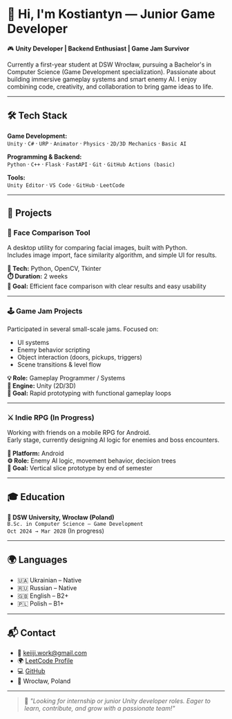 # 👋 Hi, I'm Kostiantyn — Junior Game Developer

🎮 **Unity Developer | Backend Enthusiast | Game Jam Survivor**

Currently a first-year student at DSW Wrocław, pursuing a Bachelor's in Computer Science (Game Development specialization). Passionate about building immersive gameplay systems and smart enemy AI. I enjoy combining code, creativity, and collaboration to bring game ideas to life.

---

## 🛠️ Tech Stack

**Game Development:**  
`Unity` · `C#` · `URP` · `Animator` · `Physics` · `2D/3D Mechanics` · `Basic AI`

**Programming & Backend:**  
`Python` · `C++` · `Flask` · `FastAPI` · `Git` · `GitHub Actions (basic)`

**Tools:**  
`Unity Editor` · `VS Code` · `GitHub` · `LeetCode`

---

## 🚀 Projects

### 🧠 Face Comparison Tool
A desktop utility for comparing facial images, built with Python.  
Includes image import, face similarity algorithm, and simple UI for results.

**🔧 Tech:** Python, OpenCV, Tkinter  
**⏱️ Duration:** 2 weeks  
**📝 Goal:** Efficient face comparison with clear results and easy usability

---

### 🕹️ Game Jam Projects
Participated in several small-scale jams. Focused on:

- UI systems
- Enemy behavior scripting
- Object interaction (doors, pickups, triggers)
- Scene transitions & level flow

**💡 Role:** Gameplay Programmer / Systems  
**🧰 Engine:** Unity (2D/3D)  
**🎯 Goal:** Rapid prototyping with functional gameplay loops

---

### ⚔️ Indie RPG (In Progress)
Working with friends on a mobile RPG for Android.  
Early stage, currently designing AI logic for enemies and boss encounters.

**📱 Platform:** Android  
**⚙️ Role:** Enemy AI logic, movement behavior, decision trees  
**🎯 Goal:** Vertical slice prototype by end of semester

---

## 🎓 Education

**📍 DSW University, Wrocław (Poland)**  
`B.Sc. in Computer Science – Game Development`  
`Oct 2024 → Mar 2028` (In progress)

---

## 🌍 Languages

- 🇺🇦 Ukrainian – Native  
- 🇷🇺 Russian – Native  
- 🇬🇧 English – B2+  
- 🇵🇱 Polish – B1+

---

## 📬 Contact

- 📧 keiiji.work@gmail.com  
- 🌍 [LeetCode Profile](https://leetcode.com/u/xmkos)  
- 💻 [GitHub](https://github.com/xmkos)  
- 📍 Wrocław, Poland  

---

> 🧩 *"Looking for internship or junior Unity developer roles. Eager to learn, contribute, and grow with a passionate team!"*

